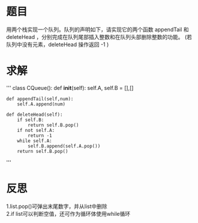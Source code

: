 # 题目
用两个栈实现一个队列。队列的声明如下，请实现它的两个函数 appendTail 和 deleteHead ，分别完成在队列尾部插入整数和在队列头部删除整数的功能。
(若队列中没有元素，deleteHead 操作返回 -1 )

# 求解  
'''
class CQueue():
    def __init__(self):
        self.A, self.B = [],[]
    
    def appendTail(self,num):
        self.A.append(num)
    
    def deleteHead(self):
        if self.B:
            return self.B.pop()
        if not self.A:
            return -1
        while self.A:
            self.B.append(self.A.pop())
        return self.B.pop()
'''

# 反思
1.list.pop()可弹出末尾数字，并从list中删除  
2.if list可以判断空值，还可作为循环体使用while循环  
